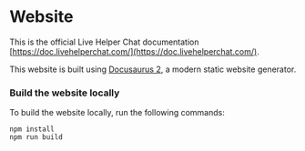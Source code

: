 # Website

This is the official Live Helper Chat documentation [https://doc.livehelperchat.com/](https://doc.livehelperchat.com/).

This website is built using [Docusaurus 2](https://docusaurus.io/), a modern static website generator.

### Build the website locally

To build the website locally, run the following commands:

```
npm install
npm run build
```
